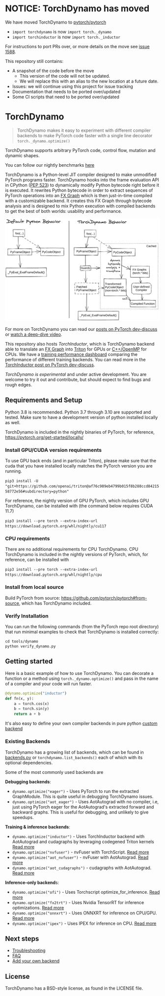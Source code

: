 # NOTICE: TorchDynamo has moved

We have moved TorchDynamo to 
[pytorch/pytorch](https://github.com/pytorch/pytorch/tree/master/torch/_dynamo)
- `import torchdynamo` is now `import torch._dynamo`
- `import torchinductor` is now `import torch._inductor`

For instructions to port PRs over, or more details on the move see 
[issue 1588](https://github.com/pytorch/torchdynamo/issues/1588).

This repository still contains:
- A snapshot of the code before the move 
  - This version of the code will not be updated.
  - We will replace this with an alias to the new location at a future date.
- Issues: we will continue using this project for issue tracking
- Documentation that needs to be ported over/updated
- Some CI scripts that need to be ported over/updated


# TorchDynamo

> TorchDynamo makes it easy to experiment with different compiler backends to make PyTorch code faster with a single line decorator `torch._dynamo.optimize()`

TorchDynamo supports arbitrary PyTorch code, control flow, mutation and dynamic shapes.

You can follow our nightly benchmarks [here](https://github.com/pytorch/torchdynamo/issues/681)


TorchDynamo is a Python-level JIT compiler designed to make unmodified
PyTorch programs faster. TorchDynamo hooks into the frame evaluation API
in CPython ([PEP 523]) to dynamically modify Python bytecode right before
it is executed. It rewrites Python bytecode in order to extract sequences
of PyTorch operations into an [FX Graph] which is then just-in-time
compiled with a customizable backend. It creates this FX Graph through
bytecode analysis and is designed to mix Python execution with compiled
backends to get the best of both worlds: usability and performance.

![](./documentation/images/TorchDynamo.png)

For more on TorchDynamo you can read our [posts on PyTorch dev-discuss]
or [watch a deep-dive video].

This repository also hosts *TorchInductor*, which is TorchDynamo backend
able to translate an [FX Graph] into [Triton] for GPUs or [C++/OpenMP]
for CPUs.  We have a [training performance dashboard] comparing the
performance of different training backends.  You can read more in the
[TorchInductor post on PyTorch dev-discuss].

[Triton]: https://github.com/openai/triton
[C++/OpenMP]: https://www.openmp.org/
[posts on PyTorch dev-discuss]: https://dev-discuss.pytorch.org/search?q=TorchDynamo%20order%3Alatest
[watch a deep-dive video]: https://www.youtube.com/watch?v=egZB5Uxki0I
[FX Graph]: https://pytorch.org/docs/stable/fx.html
[PEP 523]: https://peps.python.org/pep-0523/
[training performance dashboard]: https://github.com/pytorch/torchdynamo/issues/681#issuecomment-1233828468
[TorchInductor post on PyTorch dev-discuss]: https://dev-discuss.pytorch.org/t/torchinductor-a-pytorch-native-compiler-with-define-by-run-ir-and-symbolic-shapes/747

*TorchDynamo is experimental* and under active development.
You are welcome to try it out and contribute, but should expect to find
bugs and rough edges.

## Requirements and Setup

Python 3.8 is recommended.
Python 3.7 through 3.10 are supported and tested.
Make sure to have a development version of python installed locally as well.

TorchDynamo is included in the nightly binaries of PyTorch, for reference, https://pytorch.org/get-started/locally/

### Install GPU/CUDA version requirements

To use GPU back ends (and in particular Triton), please make sure that the cuda
that you have installed locally matches the PyTorch version you are running.

`pip3 install -U "git+https://github.com/openai/triton@af76c989eb4799b015f8b288ccd8421558772e56#subdirectory=python"`

For reference, the nightly version of GPU PyTorch, which includes GPU TorchDynamo, can be installed with (the command below requires CUDA 11.7)

`pip3 install --pre torch --extra-index-url https://download.pytorch.org/whl/nightly/cu117`

### CPU requirements

There are no additional requirements for CPU TorchDynamo. CPU TorchDynamo is included in the nightly versions of PyTorch, which, for reference, can be installed with

`pip3 install --pre torch --extra-index-url https://download.pytorch.org/whl/nightly/cpu`

### Install from local source

Build PyTorch from source: https://github.com/pytorch/pytorch#from-source, which has TorchDynamo included.

### Verify Installation

You can run the following commands (from the PyTorch repo root directory) that run minimal examples to check that TorchDynamo is installed correctly:

```shell
cd tools/dynamo
python verify_dynamo.py
```

## Getting started

Here is a basic example of how to use TorchDynamo. You can decorate a function
or a method using `torch._dynamo.optimize()` and pass in the name of a compiler and your code will run faster.

```py
@dynamo.optimize("inductor")
def fn(x, y):
    a = torch.cos(x)
    b = torch.sin(y)
    return a + b
```

It's also easy to define your own compiler backends in pure python [custom backend](./documentation/custom-backend.md)


### Existing Backends

TorchDynamo has a growing list of backends, which can be found in [backends.py](https://github.com/pytorch/pytorch/blob/master/torch/_dynamo/optimizations/backends.py)
or `torchdynamo.list_backends()` each of which with its optional dependencies.

Some of the most commonly used backends are

**Debugging backends**:
* `dynamo.optimize("eager")` - Uses PyTorch to run the extracted GraphModule. This is quite useful in debugging TorchDynamo issues.
* `dynamo.optimize("aot_eager")` - Uses AotAutograd with no compiler, i.e, just using PyTorch eager for the AotAutograd's extracted forward and backward graphs. This is useful for debugging, and unlikely to give speedups.

**Training & inference backends**:
* `dynamo.optimize("inductor")` - Uses TorchInductor backend with AotAutograd and cudagraphs by leveraging codegened Triton kernels  [Read more](https://dev-discuss.pytorch.org/t/torchinductor-a-pytorch-native-compiler-with-define-by-run-ir-and-symbolic-shapes/747)
* `dynamo.optimize("nvfuser")` -  nvFuser with TorchScript. [Read more](https://dev-discuss.pytorch.org/t/tracing-with-primitives-update-1-nvfuser-and-its-primitives/593)
* `dynamo.optimize("aot_nvfuser")` -  nvFuser with AotAutograd. [Read more](https://dev-discuss.pytorch.org/t/tracing-with-primitives-update-1-nvfuser-and-its-primitives/593)
* `dynamo.optimize("aot_cudagraphs")` - cudagraphs with AotAutograd. [Read more](https://github.com/pytorch/torchdynamo/pull/757)

**Inference-only backend**s:
* `dynamo.optimize("ofi")` -  Uses Torchscript optimize_for_inference.  [Read more](https://pytorch.org/docs/stable/generated/torch.jit.optimize_for_inference.html)
* `dynamo.optimize("fx2trt")` -  Uses Nvidia TensorRT for inference optimizations.  [Read more](https://github.com/pytorch/TensorRT/blob/master/docsrc/tutorials/getting_started_with_fx_path.rst)
* `dynamo.optimize("onnxrt")` -  Uses ONNXRT for inference on CPU/GPU.  [Read more](https://onnxruntime.ai/)
* `dynamo.optimize("ipex")` -  Uses IPEX for inference on CPU.  [Read more](https://github.com/intel/intel-extension-for-pytorch)

## Next steps
* [Troubleshooting](./documentation/TROUBLESHOOTING.md)
* [FAQ](./documentation/FAQ.md)
* [Add your own backend](./documentation/custom-backend.md)

## License

TorchDynamo has a BSD-style license, as found in the LICENSE file.
